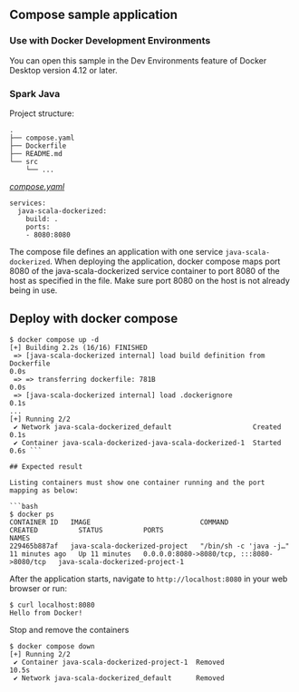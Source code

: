 ## Compose sample application

### Use with Docker Development Environments

You can open this sample in the Dev Environments feature of Docker Desktop version 4.12 or later.

### Spark Java

Project structure:
```
.
├── compose.yaml
├── Dockerfile
├── README.md
└── src
    └── ...
```

[_compose.yaml_](compose.yaml)
```
services:
  java-scala-dockerized:
    build: .
    ports:
    - 8080:8080
```
The compose file defines an application with one service `java-scala-dockerized`.
When deploying the application, docker compose maps port 8080 of the java-scala-dockerized service container to port 8080 of the host as specified in the file.
Make sure port 8080 on the host is not already being in use.

## Deploy with docker compose

```
$ docker compose up -d
[+] Building 2.2s (16/16) FINISHED                                                                                                                               
 => [java-scala-dockerized internal] load build definition from Dockerfile                                                                                  0.0s
 => => transferring dockerfile: 781B                                                                                                                        0.0s
 => [java-scala-dockerized internal] load .dockerignore                                                                                                     0.1s
...
[+] Running 2/2
 ✔ Network java-scala-dockerized_default                    Created                                                                                         0.1s 
 ✔ Container java-scala-dockerized-java-scala-dockerized-1  Started                                                                                         0.6s ```

## Expected result

Listing containers must show one container running and the port mapping as below:

```bash
$ docker ps
CONTAINER ID   IMAGE                           COMMAND                  CREATED          STATUS          PORTS                                       NAMES
229465b887af   java-scala-dockerized-project   "/bin/sh -c 'java -j…"   11 minutes ago   Up 11 minutes   0.0.0.0:8080->8080/tcp, :::8080->8080/tcp   java-scala-dockerized-project-1
```

After the application starts, navigate to `http://localhost:8080` in your web browser or run:
```
$ curl localhost:8080
Hello from Docker!
```

Stop and remove the containers
```
$ docker compose down
[+] Running 2/2
 ✔ Container java-scala-dockerized-project-1  Removed                                                                                                      10.5s 
 ✔ Network java-scala-dockerized_default      Removed 
 ```
